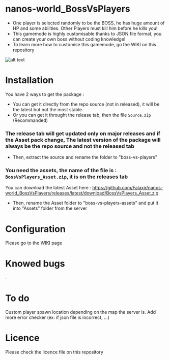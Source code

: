 # nanos-world_BossVsPlayers
* One player is selected randomly to be the BOSS, he has huge amount of HP and some abilities. Other Players must kill him before he kills you!
* This gamemode is highly customisable thanks to JSON file format, you can create your own boss without coding knowledge!
* To learn more how to customise this gamemode, go the WIKI on this repository

![alt text](https://falaxir.fr/images/nanos/BossVsPlayersThumbai.png)

# Installation

You have 2 ways to get the package :
* You can get it directly from the repo source (not in released), it will be the latest but not the most stable.
* Or you can get it throught the release tab, then the file `Source.zip` (Recommanded)
### The release tab will get updated only on major releases and if the Asset pack change, The latest version of the package will always be the repo source and not the released tab
* Then, extract the source and rename the folder to "boss-vs-players"

### You need the assets, the name of the file is : `BossVsPlayers_Asset.zip`, it is on the releases tab
You can download the latest Asset here : https://github.com/Falaxir/nanos-world_BossVsPlayers/releases/latest/download/BossVsPlayers_Asset.zip
* Then, rename the Asset folder to "boss-vs-players-assets" and put it into "Assets" folder from the server

# Configuration

Please go to the WIKI page

# Knowed bugs

.

# To do

Custom player spawn location depending on the map the server is.
Add more error checker (ex: if json file is incorrect, ...)

# Licence

Please check the licence file on this repository
